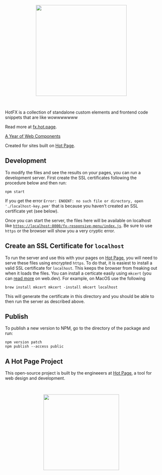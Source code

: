<div align="center">
  <picture>
    <source width="300" media="(prefers-color-scheme: dark)" srcset="https://static.hot.page/hotfx-logo-white.svg">
    <source width="300" media="(prefers-color-scheme: light)" srcset="https://static.hot.page/hotfx-logo.svg">
    <img width="300" src="https://static.hot.page/hotfx-logo.svg">
  </picture>
</div>

&nbsp;

HotFX is a collection of standalone custom elements and frontend code snippets
that are like wowwwwwww

Read more at [fx.hot.page](https://fx.hot.page/).

[A Year of Web Components](https://hot.page/takes/year-of-web-components)

Created for sites built on [Hot Page](hot.page).

## Development

To modify the files and see the results on your pages, you can run a
development server. First create the SSL certificates following the procedure
below and then run:

```
npm start
```

If you get the error `Error: ENOENT: no such file or directory, open
'./localhost-key.pem'` that is because you haven't created an SSL certificate
yet (see below).

Once you can start the server, the files here will be available on localhost like
[`https://localhost:8000/fx-responsive-menu/index.js`](https://localhost:8000/fx-responsive-menu/index.js).
Be sure to use `https` or the browser will show you a very cryptic error.


## Create an SSL Certificate for `localhost`

To run the server and use this with your pages on [Hot Page](hot.page), you
will need to serve these files using encrypted `https`. To do that, it is
easiest to install a valid SSL certificate for `localhost`. This keeps the
browser from freaking out when it loads the files. You can install a certicate
easily using `mkcert` (you can [read
more](https://web.dev/articles/how-to-use-local-https) on web.dev). For
example, on MacOS use the following

```
brew install mkcert mkcert -install mkcert localhost
```

This will generate the certificate in this directory and you should be able to
then run the server as described above.

## Publish

To publish a new version to NPM, go to the directory of the package and run:

```
npm version patch
npm publish --access public
```

## A Hot Page Project

This open-source project is built by the engineeers at [Hot Page](https://hot.page), a tool for web
design and development.

&nbsp;

<p align="center">
  <a href="https://hot.page" target="_blank">
    <img width="250" src="https://static.hot.page/logo.png">
  </a>
</p>

&nbsp;
